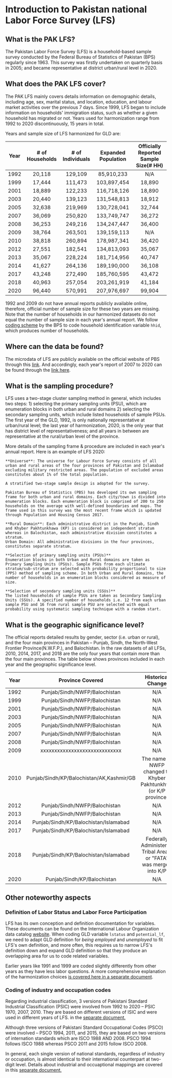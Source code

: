 # Introduction to Pakistan national Labor Force Survey (LFS)


## What is the PAK LFS?

The Pakistan Labor Force Survey (LFS) is a household-based sample survey conducted by the Federal Bureau of Statistics of Pakistan (BPS) regularly since 1963. This survey was firstly undertaken on quarterly basis in 2005; and became representative at district urban/rural level in 2020. 


## What does the PAK LFS cover?

The PAK LFS mainly covers details information on demographic details, including age, sex, marital status, and location, education, and labour market activities over the previous 7 days. Since 1999, LFS began to include information on households' immigration status, such as whether a given household has migrated or not. Years used for harmonization range from 1992 to 2020 discontinuously, 15 years in total. 

Years and sample size of LFS harmonized for GLD are: 

| **Year**	| **# of Households**	| **# of Individuals**	| **Expanded Population**	| **Officially Reported Sample Size(# HH)**	|
| :------:	| :-------:		| :-------:	 	| :-------:	 	| :-------:	 	|
| 1992  | 20,118        | 129,109      |  85,910,233  |   N/A   |
| 1999  | 17,444        | 111,473      |  103,897,454 |  18,890 |
| 2001  | 18,889        | 122,233      |  116,718,126 |  18,890 |
| 2003  | 20,440        | 139,123      |  131,548,813 |  18,912 |
| 2005  | 32,638        | 219,969      |  130,728,041 |  32,744 |
| 2007  | 36,069        | 250,820      |  133,749,747 |  36,272 |
| 2008  | 36,253        | 249,216      |  134,247,447 |  36,400 |
| 2009  | 38,764        | 263,501      |  139,159,113 |   N/A   |
| 2010  | 38,818        | 260,894      |  178,987,341 |  36,420 |
| 2012  | 27,551        | 182,541      |  134,813,093 |  35,067 |
| 2013  | 35,067        | 228,224      |  181,714,956 |  40,747 |
| 2014  | 41,627        | 264,136      |  189,190,000 |  36,108 |
| 2017  | 43,248        | 272,490      |  185,760,595 |  43,472 |
| 2018  | 40,963        | 257,054      |  203,261,919 |  41,184 |
| 2020  | 96,440        | 570,991      |  207,976,697 |  99,904 |

1992 and 2009 do not have annual reports publicly available online, therefore, official number of sample size for these two years are missing. Note that the number of households in our harmonized datasets do not equal the number of sample size in each year's annual report. We follow [coding scheme](coding_LFS_2017-18) by the BPS to code household identification variable `hhid`, which produces number of households. 

## Where can the data be found?

The microdata of LFS are publicly available on the official website of PBS through this [link](https://www.pbs.gov.pk/content/lfs-2010-2018-microdata). And accordingly, each year's report of 2007 to 2020 can be found through the [link here](https://www.pbs.gov.pk/content/all-reports-and-publications). 


## What is the sampling procedure?

LFS uses a two-stage cluster sampling method in general, which includes two steps: 1) selecting the primary sampling units (PSU), which are enumeration blocks in both urban and rural domains 2) selecting the secondary sampling units, which include listed households of sample PSUs. The first year of the GLD, 1992, is only nationally representative at urban/rural level; the last year of harmonization, 2020, is the only year that has district level of representativeness; and all years in between are representative at the rural/urban level of the province. 

More details of the sampling frame & procedure are included in each year's annual report. Here is an example of LFS 2020:
   
```
**Universe**: The universe for Labour Force Survey consists of all urban and rural areas of the four provinces of Pakistan and Islamabad excluding military restricted areas. The population of excluded areas constitutes about 1% of the total population.

A stratified two-stage sample design is adopted for the survey.

Pakistan Bureau of Statistics (PBS) has developed its own sampling frame for both urban and rural domains. Each city/town is divided into enumeration blocks. Each enumeration block is comprised of 200 to 250 households on the average with well-defined boundaries and maps. The frame used in this survey was the most recent frame which is updated through Population and Housing Census 2017.

**Rural Domain**: Each administrative district in the Punjab, Sindh and Khyber Pakhtunkhawa (KP) is considered an independent stratum whereas in Balochistan, each administrative division constitutes a stratum.
Urban Domain: All administrative divisions in the four provinces, constitutes separate stratum.

**Selection of primary sampling units (PSUs)**
Enumeration blocks in both Urban and Rural domains are taken as Primary Sampling Units (PSUs). Sample PSUs from each ultimate stratum/sub-stratum are selected with probability proportional to size (PPS) method of sampling scheme. In both Urban and Rural domains, the number of households in an enumeration blocks considered as measure of size.

**Selection of secondary sampling units (SSUs)**
The listed households of sample PSUs are taken as Secondary Sampling Units (SSUs). A specified number of households i.e. 12 from each urban sample PSU and 16 from rural sample PSU are selected with equal probability using systematic sampling technique with a random start.

```    
  
  
## What is the geographic significance level?

The official reports detailed results by gender, sector (i.e. urban or rural), and the four main provinces in Pakistan – Punjab, Sindh, the North-West Frontier Province(N.W.F.P.), and Balochistan. In the raw datasets of all LFSs, 2010, 2014, 2017, and 2018 are the only four years that contain more than the four main provinces. The table below shows provinces included in each year and the geographic significance level.

| **Year**	| **Province Covered**	| **Historical Change**	| 
| :------:	| :-------------------: | :-------------------:	| 
| 1992  | Punjab/Sindh/NWFP/Balochistan | N/A |  
| 1999  | Punjab/Sindh/NWFP/Balochistan | N/A |  
| 2001  | Punjab/Sindh/NWFP/Balochistan | N/A | 
| 2003  | Punjab/Sindh/NWFP/Balochistan | N/A | 
| 2005  | Punjab/Sindh/NWFP/Balochistan | N/A | 
| 2007  | Punjab/Sindh/NWFP/Balochistan | N/A |
| 2008  | Punjab/Sindh/NWFP/Balochistan | N/A |  
| 2009  | xxxxxxxxxxxxxxxxxxxxxxxxxxxxx | N/A |  
| 2010  | Punjab/Sindh/KP/Balochistan/AK,Kashmir/GB | The name of NWFP changed to Khyber Pakhtunkhwa (or K/P province)|  
| 2012  | Punjab/Sindh/NWFP/Balochistan | N/A |  
| 2013  | Punjab/Sindh/NWFP/Balochistan | N/A | 
| 2014  | Punjab/Sindh/KP/Balochistan/Islamabad| N/A | 
| 2017  | Punjab/Sindh/KP/Balochistan/Islamabad| N/A | 
| 2018  | Punjab/Sindh/KP/Balochistan/Islamabad| Federally Administered Tribal Areas, or "FATA" was merged into K/P| 
| 2020  | Punjab/Sindh/KP/Balochistan   | N/A |  


## Other noteworthy aspects


### Definition of Labor Status and Labor Force Participation

LFS has its own conception and definition documentation for variables. These documents can be found on the International Labour Organization data catalog [website](https://www.ilo.org/surveyLib/index.php/catalog/?page=1&from=2000&to=2020&ps=15). When coding GLD variable `lstatus` and `potential_lf`, we need to adapt GLD definition for *being employed* and *unemployed* to fit LFS's own definition, and more often, this requires us to narrow LFS's definition down and expand GLD definition so that they produce an overlapping area for us to code related variables. 

Earlier years like 1991 and 1999 are coded slightly differently from other years as they have less labor questions. A more comprehensive explanation of the harmonization choices [is covered here in a separate document](Labor_Status_and_Labor_Force_Participation.md).    

        
### Coding of industry and occupation codes

 Regarding industrial classification, 3 versions of Pakistani Standard Industrial Classification (PSIC) were involved from 1992 to 2020 – PSIC 1970, 2007, 2010. They are based on different versions of ISIC and were used in different years of LFS. in the [separate document.](Correspondence_National_International_Classifications.md) 

Although three versions of Pakistani Standard Occupational Codes (PSCO) were involved – PSCO 1994, 2011, and 2015, they are based on two versions of internation standards which are ISCO 1988 AND 2008. PSCO 1994 follows ISCO 1988 whereas PSCO 2011 and 2015 follow ISCO 2008. 

In general, each single version of national standards, regardless of industry or occupation, is almost identical to their international counterpart at two-digit level. Details about industrial and occuaptional mappings are covered in this [separate document.](Correspondence_National_International_Classifications.md) 
